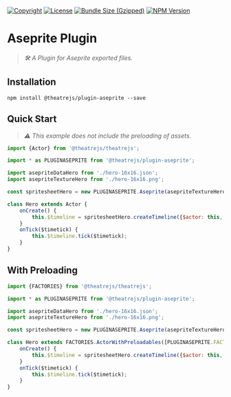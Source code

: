 [![Copyright](https://img.shields.io/badge/©-deformhead-white.svg)](https://github.com/deformhead) [![License](https://img.shields.io/badge/license-MIT-blue.svg)](https://github.com/theatrejs/plugin-aseprite/blob/master/LICENSE) [![Bundle Size (Gzipped)](https://img.shields.io/bundlejs/size/@theatrejs/plugin-aseprite@latest)](https://www.npmjs.com/package/@theatrejs/plugin-aseprite/v/latest) [![NPM Version](https://img.shields.io/npm/v/@theatrejs/plugin-aseprite/latest)](https://www.npmjs.com/package/@theatrejs/plugin-aseprite/v/latest)

# Aseprite Plugin

> *🛠️ A Plugin for Aseprite exported files.*

## Installation

```shell
npm install @theatrejs/plugin-aseprite --save
```

## Quick Start

> *⚠️ This example does not include the preloading of assets.*

```javascript
import {Actor} from '@theatrejs/theatrejs';

import * as PLUGINASEPRITE from '@theatrejs/plugin-aseprite';

import asepriteDataHero from './hero-16x16.json';
import asepriteTextureHero from './hero-16x16.png';

const spritesheetHero = new PLUGINASEPRITE.Aseprite(asepriteTextureHero, asepriteDataHero);

class Hero extends Actor {
    onCreate() {
        this.$timeline = spritesheetHero.createTimeline({$actor: this, $framerate: 8, $loop: true, $tag: 'idle'});
    }
    onTick($timetick) {
        this.$timeline.tick($timetick);
    }
}
```

## With Preloading

```javascript
import {FACTORIES} from '@theatrejs/theatrejs';

import * as PLUGINASEPRITE from '@theatrejs/plugin-aseprite';

import asepriteDataHero from './hero-16x16.json';
import asepriteTextureHero from './hero-16x16.png';

const spritesheetHero = new PLUGINASEPRITE.Aseprite(asepriteTextureHero, asepriteDataHero);

class Hero extends FACTORIES.ActorWithPreloadables([PLUGINASEPRITE.FACTORIES.PreloadableAseprite(spritesheetHero)]) {
    onCreate() {
        this.$timeline = spritesheetHero.createTimeline({$actor: this, $framerate: 8, $loop: true, $tag: 'idle'});
    }
    onTick($timetick) {
        this.$timeline.tick($timetick);
    }
}
```
